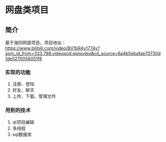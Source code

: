 # 网盘类项目
## 简介
基于海同网盘项目，项目地址：
https://www.bilibili.com/video/BV1bR4y1774v?spm_id_from=333.788.videopod.episodes&vd_source=6a4b5ebafae70730d1de5270056051f8
### 实现的功能
1. 注册、登陆
2. 好友、聊天
3. 上传、下载、管理文件

### 用到的技术
1. qt项目编辑
2. 多线程
3. sql数据库
